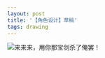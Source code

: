 ```yaml
---
layout: post
title: '【角色设计】草稿'
tags: drawing
---
```





![来来来，用你那宝剑杀了俺罢！](https://badtabbywhitecat.github.io/public/images/20220301.png)
